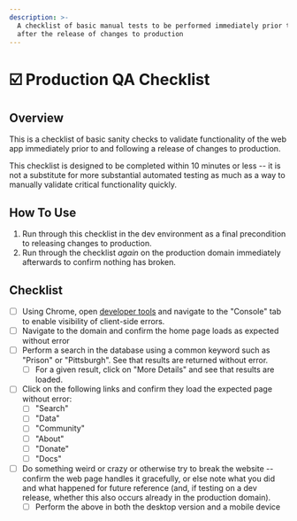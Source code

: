 ```yaml
---
description: >-
  A checklist of basic manual tests to be performed immediately prior to and
  after the release of changes to production
---
```


# ☑️ Production QA Checklist

## Overview

This is a checklist of basic sanity checks to validate functionality of the web app immediately prior to and following a release of changes to production.&#x20;

This checklist is designed to be completed within 10 minutes or less -- it is not a substitute for more substantial automated testing as much as a way to manually validate critical functionality quickly.

## How To Use

1. Run through this checklist in the dev environment as a final precondition to releasing changes to production.&#x20;
2. Run through the checklist _again_ on the production domain immediately afterwards to confirm nothing has broken.&#x20;

## Checklist

* [ ] Using Chrome, open [developer tools](https://developer.chrome.com/docs/devtools/overview) and navigate to the "Console" tab to enable visibility of client-side errors.
* [ ] Navigate to the domain and confirm the home page loads as expected without error
* [ ] Perform a search in the database using a common keyword such as "Prison" or "Pittsburgh". See that results are returned without error.
  * [ ] For a given result, click on "More Details" and see that results are loaded.
* [ ] Click on the following links and confirm they load the expected page without error:
  * [ ] "Search"
  * [ ] "Data"
  * [ ] "Community"
  * [ ] "About"
  * [ ] "Donate"
  * [ ] "Docs"
* [ ] Do something weird or crazy or otherwise try to break the website -- confirm the web page handles it gracefully, or else note what you did and what happened for future reference (and, if testing on a dev release, whether this also occurs already in the production domain).
  * [ ] Perform the above in both the desktop version and a mobile device
